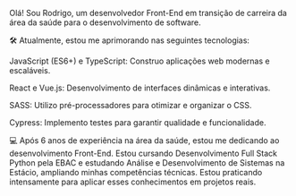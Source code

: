 Olá! Sou Rodrigo, um desenvolvedor Front-End em transição de carreira da área da saúde para o desenvolvimento de software.

🛠️ Atualmente, estou me aprimorando nas seguintes tecnologias:

JavaScript (ES6+) e TypeScript: Construo aplicações web modernas e escaláveis.

React e Vue.js: Desenvolvimento de interfaces dinâmicas e interativas.

SASS: Utilizo pré-processadores para otimizar e organizar o CSS.

Cypress: Implemento testes para garantir qualidade e funcionalidade.

💻 Após 6 anos de experiência na área da saúde, estou me dedicando ao desenvolvimento Front-End. Estou cursando Desenvolvimento Full Stack Python pela EBAC e estudando Análise e Desenvolvimento de Sistemas na Estácio, ampliando minhas competências técnicas. Estou praticando intensamente para aplicar esses conhecimentos em projetos reais.
